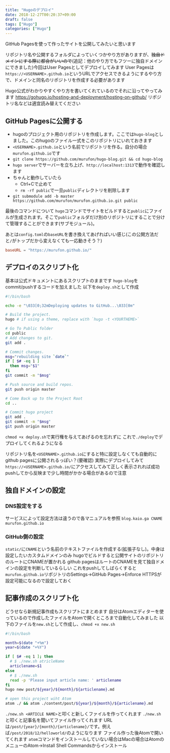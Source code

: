 ```yaml
---
title: "Hugoのデプロイ"
date: 2018-12-27T00:20:37+09:00
draft: false
tags: ["Hugo"]
categories: ["Hugo"]
---
```


GitHub Pagesを使って作ったサイトを公開してみたいと思います

リポジトリ名や公開するフォルダによっていくつかやり方がありますが、~~独自ドメインにする際に都合がいいので~~(追記：他のやり方でもフツーに独自ドメインにできました)今回はUser Pagesとしてデプロイしてみます
User Pagesは`https://<USERNAME>.github.io`というURLでアクセスできるようにするやり方で、ドメインと同名のリポジトリを作成する必要があります

Hugo公式がわかりやすくやり方を書いてくれているのでそれに沿ってやってみます
https://gohugo.io/hosting-and-deployment/hosting-on-github/
リポジトリ名などは適宜読み替えてください

## GitHub Pagesに公開する
- hugoのプロジェクト用のリポジトリを作成します。ここでは`hugo-blog`としました。このhugoのファイル一式をこのリポジトリにいれておきます
- `<USERNAME>.github.io`という名前でリポジトリを作る。自分の場合`murufon.github.io`です
- `git clone https://github.com/murufon/hugo-blog.git && cd hugo-blog`
- `hugo server`でサーバーを立ち上げ、`http://localhost:1313`で動作を確認します
- ちゃんと動作していたら
  - Ctrl+Cで止めて
  - `rm -rf public`で一旦`public`ディレクトリを削除します
- `git submodule add -b master https://github.com/murufon/murufon.github.io.git public`

最後のコマンドについて
`hugo`コマンドでサイトをビルドすると`public`にファイルが生成されます。そこで`public`フォルダだけ別のリポジトリにすることで分けて管理することができます(サブモジュール)。

あとは`config.toml`の`baseURL`を書き換えてあげればいい感じ(この公開方法だと`/`がトップだから変えなくても一応動きそう？)
```toml
baseURL = "https://murufon.github.io/"
```

## デプロイのスクリプト化
基本は公式ドキュメントにあるスクリプトのままです
`hugo-blog`をcommit/pushするコードを加えました
以下を`deploy.sh`として作成
```bash
#!/bin/bash

echo -e "\033[0;32mDeploying updates to GitHub...\033[0m"

# Build the project.
hugo # if using a theme, replace with `hugo -t <YOURTHEME>`

# Go To Public folder
cd public
# Add changes to git.
git add .

# Commit changes.
msg="rebuilding site `date`"
if [ $# -eq 1 ]
  then msg="$1"
fi
git commit -m "$msg"

# Push source and build repos.
git push origin master

# Come Back up to the Project Root
cd ..

# Commit hugo project
git add .
git commit -m "$msg"
git push origin master
```
`chmod +x deploy.sh`で実行権を与えてあげるのを忘れずに
これで`./deploy`でデプロイしてくれるようになる

リポジトリ名を`<USERNAME>.github.io`にすると特に設定しなくても自動的にgithub pagesに公開されるっぽい？(要確認)
実際にデプロイしてみて`https://<USERNAME>.github.io/`にアクセスしてみて正しく表示されれば成功
pushしてから反映まで少し時間がかかる場合があるので注意

## 独自ドメインの設定
### DNS設定をする
サービスによって設定方法は違うので各マニュアルを参照
`blog.kaio.ga CNAME murufon.github.io`

### GitHub側の設定
`static/`に`CNAME`という名前のテキストファイルを作成する(拡張子なし)。中身は設定したいカスタムドメインのみ
hugoでビルドすると公開サイトのリポジトリのルートにCNAMEが置かれる
github pagesはルートのCNAMEを見て独自ドメインの設定を判断しているらしい
これをpushしてしばらくすると`murufon.github.io`リポジトリのSettings→GitHub Pages→Enforce HTTPSが設定可能になるので設定しておく

## 記事作成のスクリプト化
どうせなら新規記事作成もスクリプトにまとめます
自分はAtomエディターを使っているので作成したファイルをAtomで開くところまで自動化してみました
以下のファイルを`new.sh`として作成し、`chmod +x new.sh`
```bash
#!/bin/bash

month=$(date "+%m")
year=$(date "+%Y")

if [ $# -eq 1 ]; then
  # $ ./new.sh atricleName
  articlename=$1
else
  # $ ./new.sh
  read -p 'Please input article name: ' articlename
fi
hugo new post/${year}/${month}/${articlename}.md

# open this project wiht Atom
atom ./ && atom ./content/post/${year}/${month}/${articlename}.md
```
`./new.sh <ARTICLE NAME>`と叩くと新しくファイルを作ってくれます
`./new.sh`と叩くと記事名を聞いてファイル作ってくれます
URLは`/post/{year}/{month}/{articlename}/`です。例えば`/post/2018/12/helloworld/`のようになります
ファイル作った後Atomで開いてくれます
`atom`コマンドをインストールしていない場合はMacの場合はAtomのメニューのAtom→Install Shell Commandsからインストール